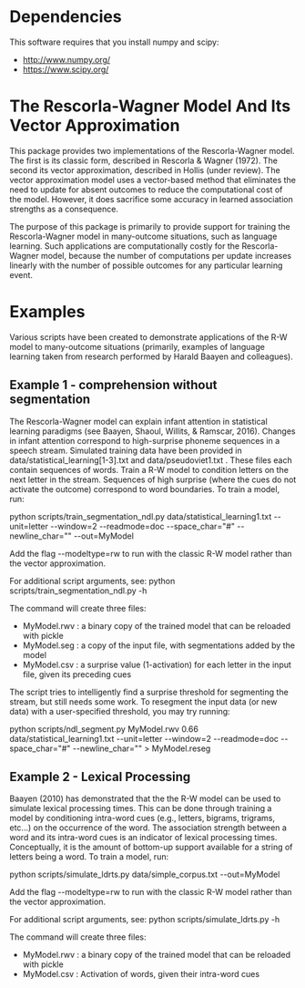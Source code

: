 # Dependencies
This software requires that you install numpy and scipy:
 - http://www.numpy.org/
 - https://www.scipy.org/

# The Rescorla-Wagner Model And Its Vector Approximation
This package provides two implementations of the Rescorla-Wagner model. The
first is its classic form, described in Rescorla & Wagner (1972). The second
its vector approximation, described in Hollis (under review). The vector
approximation model uses a vector-based method that eliminates the need to
update for absent outcomes to reduce the computational cost of the model.
However, it does sacrifice some accuracy in learned association strengths as a
consequence.

The purpose of this package is primarily to provide support for training the
Rescorla-Wagner model in many-outcome situations, such as language learning.
Such applications are computationally costly for the Rescorla-Wagner model,
because the number of computations per update increases linearly with the
number of possible outcomes for any particular learning event.

# Examples
Various scripts have been created to demonstrate applications of the R-W model
to many-outcome situations (primarily, examples of language learning taken
from research performed by Harald Baayen and colleagues).

## Example 1 - comprehension without segmentation
The Rescorla-Wagner model can explain infant attention in statistical learning
paradigms (see Baayen, Shaoul, Willits, & Ramscar, 2016). Changes in infant
attention correspond to high-surprise phoneme sequences in a speech stream.
Simulated training data have been provided in data/statistical_learning[1-3].txt
and data/pseudoviet1.txt . These files each contain sequences of words. Train a
R-W model to condition letters on the next letter in the stream. Sequences of
high surprise (where the cues do not activate the outcome) correspond to word
boundaries. To train a model, run:

python scripts/train_segmentation_ndl.py data/statistical_learning1.txt --unit=letter --window=2 --readmode=doc --space_char="#" --newline_char="" --out=MyModel

Add the flag --modeltype=rw to run with the classic R-W model rather than the
vector approximation.

For additional script arguments, see:
python scripts/train_segmentation_ndl.py -h

The command will create three files:
  - MyModel.rwv : a binary copy of the trained model that can be reloaded with pickle
  - MyModel.seg : a copy of the input file, with segmentations added by the model
  - MyModel.csv : a surprise value (1-activation) for each letter in the input file, given its preceding cues

The script tries to intelligently find a surprise threshold for segmenting the
stream, but still needs some work. To resegment the input data (or new data)
with a user-specified threshold, you may try running:

python scripts/ndl_segment.py MyModel.rwv 0.66 data/statistical_learning1.txt --unit=letter --window=2 --readmode=doc --space_char="#" --newline_char="" > MyModel.reseg

## Example 2 - Lexical Processing
Baayen (2010) has demonstrated that the the R-W model can be used to simulate
lexical processing times. This can be done through training a model by
conditioning intra-word cues (e.g., letters, bigrams, trigrams, etc...) on the
occurrence of the word. The association strength between a word and its
intra-word cues is an indicator of lexical processing times. Conceptually, it is
the amount of bottom-up support available for a string of letters being a word.
To train a model, run:

python scripts/simulate_ldrts.py data/simple_corpus.txt --out=MyModel

Add the flag --modeltype=rw to run with the classic R-W model rather than the
vector approximation.

For additional script arguments, see:
python scripts/simulate_ldrts.py -h

The command will create three files:
  - MyModel.rwv : a binary copy of the trained model that can be reloaded with pickle
  - MyModel.csv : Activation of words, given their intra-word cues

